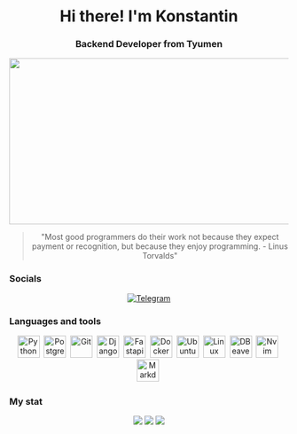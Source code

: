<div id="header" align="center"> 
    <h1>Hi there! I'm Konstantin</h1> 
    <h3>Backend Developer from Tyumen</h3> 
</div> 
 
<div align="center"> 
  <img src="https://media.giphy.com/media/dWesBcTLavkZuG35MI/giphy.gif" width="600" height="300"/> 
</div> 

<div align="center">
    <blockquote>"Most good programmers do their work not because they expect payment or recognition, but because they enjoy programming.
- Linus Torvalds"</blockquote>
</div>

### Socials 
<div id="socials" align="center"> 
    <a href="https://t.me/Konstant1no72"> 
        <img src="https://img.shields.io/badge/Telegram-blue?style=for-the-badge&logo=telegram&logoColor=white" alt="Telegram"/> 
    </a> 
</div> 
 
<div align="center"> 
    <img src="https://komarev.com/ghpvc/?username=Bojchenko-Konstantin&style=flat-square&color=blue" alt=""/> 
</div> 
 
### Languages and tools 
<div id="languages and tools" align="center"> 
    <img src="https://cdn.jsdelivr.net/gh/devicons/devicon@latest/icons/python/python-original-wordmark.svg" title="Python" width="40" height="40"/>&nbsp; 
    <img src="https://cdn.jsdelivr.net/gh/devicons/devicon@latest/icons/postgresql/postgresql-original.svg" title="PostgreSQL" width="40" height="40"/>&nbsp; 
    <img src="https://cdn.jsdelivr.net/gh/devicons/devicon@latest/icons/git/git-original-wordmark.svg" title="Git" width="40" height="40"/>&nbsp; 
    <img src="https://cdn.jsdelivr.net/gh/devicons/devicon@latest/icons/django/django-plain.svg" title="Django" width="40" height="40"/>&nbsp; 
    <img src="https://cdn.jsdelivr.net/gh/devicons/devicon@latest/icons/fastapi/fastapi-original.svg" title="Fastapi" width="40" height="40"/>&nbsp; 
    <img src="https://cdn.jsdelivr.net/gh/devicons/devicon@latest/icons/docker/docker-original.svg" title="Docker" width="40" height="40"/>&nbsp; 
    <img src="https://cdn.jsdelivr.net/gh/devicons/devicon@latest/icons/ubuntu/ubuntu-original.svg" title="Ubuntu" width="40" height="40"/>&nbsp; 
    <img src="https://cdn.jsdelivr.net/gh/devicons/devicon@latest/icons/linux/linux-original.svg" title="Linux" width="40" height="40"/>&nbsp; 
    <img src="https://cdn.jsdelivr.net/gh/devicons/devicon@latest/icons/dbeaver/dbeaver-original.svg" title="DBeaver" width="40" height="40"/>&nbsp; 
    <img src="https://cdn.jsdelivr.net/gh/devicons/devicon@latest/icons/neovim/neovim-original-wordmark.svg" title="Nvim" width="40" height="40"/>&nbsp; 
    <img src="https://cdn.jsdelivr.net/gh/devicons/devicon@latest/icons/markdown/markdown-original.svg" title="Markdown" width="40" height="40"/>&nbsp; 
</div> 
 
### My stat 
<div id="stat" align="center"> 
    <img src="https://github-profile-summary-cards.vercel.app/api/cards/profile-details?username=Bojchenko-Konstantin&theme=vue"/> 
    <img src="https://github-profile-summary-cards.vercel.app/api/cards/most-commit-language?username=Bojchenko-Konstantin&theme=vue"/> 
    <img src="https://github-profile-summary-cards.vercel.app/api/cards/stats?username=Bojchenko-Konstantin&theme=vue"/> 
</div>
